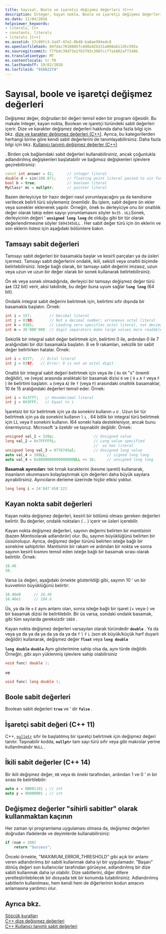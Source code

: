 ```yaml
---
title: Sayısal, Boole ve işaretçi değişmez değerleri (C++)
description: Integer, kayan nokta, Boole ve işaretçi değişmez değerleri için C++ standart dil biçimleri.
ms.date: 11/04/2016
helpviewer_keywords:
- literals, C++
- constants, literals
- literals [C++]
ms.assetid: 17c09fc3-3ad7-47e2-8b48-ba8ae994edc8
ms.openlocfilehash: 84fdac7010805fc4d0a429231a080ab11d5c595a
ms.sourcegitcommit: f7fbdc39d73e1fb3793c396fccf7a1602af7248b
ms.translationtype: MT
ms.contentlocale: tr-TR
ms.lasthandoff: 10/02/2020
ms.locfileid: "91662274"
---
```

# <a name="numeric-boolean-and-pointer-literals"></a>Sayısal, boole ve işaretçi değişmez değerleri

Değişmez değer, doğrudan bir değeri temsil eden bir program öğesidir. Bu makale Integer, kayan nokta, Boolean ve işaretçi türündeki sabit değerleri içerir. Dize ve karakter değişmez değerleri hakkında daha fazla bilgi için bkz. [dize ve karakter değişmez değerleri (C++)](../cpp/string-and-character-literals-cpp.md). Ayrıca, bu kategorilerden herhangi birine göre kendi sabit değerlerini de tanımlayabilirsiniz. Daha fazla bilgi için bkz. [Kullanıcı tanımlı değişmez değerler (C++)](../cpp/user-defined-literals-cpp.md)

. Birden çok bağlamdaki sabit değerleri kullanabilirsiniz, ancak çoğunlukla adlandırılmış değişkenleri başlatabilir ve bağımsız değişkenleri işlevlere geçirebilirsiniz:

```cpp
const int answer = 42;      // integer literal
double d = sin(108.87);     // floating point literal passed to sin function
bool b = true;              // boolean literal
MyClass* mc = nullptr;      // pointer literal
```

Bazen derleyiciye bir hazır değeri nasıl yorumlayacağını ya da kendisine verilecek belirli türü söylemeniz önemlidir. Bu işlem, sabit değere ön ekler veya sonekler eklenerek yapılır. Örneğin, önek `0x` derleyiciye onu bir onaltılık değer olarak takip eden sayıyı yorumlamasını söyler `0x35` . `ULL`Sonek, derleyicinin değeri ' **`unsigned long long`** de olduğu gibi bir tür olarak değerlendirmesine söyler `5894345ULL` . Her sabit değer türü için ön eklerin ve son eklerin listesi için aşağıdaki bölümlere bakın.

## <a name="integer-literals"></a>Tamsayı sabit değerleri

Tamsayı sabit değerleri bir basamakla başlar ve kesirli parçaları ya da üsleri içermez. Tamsayı sabit değerlerini ondalık, ikili, sekizli veya onaltılı biçimde belirtebilirsiniz. İsteğe bağlı olarak, bir tamsayı sabit değerini imzasız, uzun veya uzun ve uzun bir değer olarak bir sonek kullanarak belirtebilirsiniz.

Ön ek veya sonek olmadığında, derleyici bir tamsayı değişmez değer türü **`int`** (32 bit) verir, aksi takdirde, bu değer buna uyum sağlar **`long long`** (64 bit).

Ondalık integral sabit değerini belirtmek için, belirtimi sıfır dışında bir basamakla başlatın. Örnek:

```cpp
int i = 157;        // Decimal literal
int j = 0198;       // Not a decimal number; erroneous octal literal
int k = 0365;       // Leading zero specifies octal literal, not decimal
int m = 36'000'000  // digit separators make large values more readable
```

Sekizlik bir integral sabit değer belirtmek için, belirtimi 0 ile, ardından 0 ile 7 aralığındaki bir dizi basamakla başlatın. 8 ve 9 rakamları, sekizlik bir sabit değer belirtirken hatalar. Örnek:

```cpp
int i = 0377;   // Octal literal
int j = 0397;   // Error: 9 is not an octal digit
```

Onaltılı bir integral sabit değeri belirtmek için veya ile ( `0x` `0X` "x" önemli değildir), ve (veya) arasında aralıktaki bir basamak dizisi `0` ve ( `9` `a` `A` `f` veya `F` ) ile belirtimi başlatın. `a` (veya `A`) ile `f` (veya `F`) arasındaki onaltılık basamaklar, 10 ile 15 aralığındaki değerleri temsil eder. Örnek:

```cpp
int i = 0x3fff;   // Hexadecimal literal
int j = 0X3FFF;   // Equal to i
```

İşaretsiz bir tür belirtmek için ya da sonekini kullanın `u` `U` . Uzun bir tür belirtmek için ya da sonekini kullanın `l` `L` . 64 bitlik bir integral türü belirtmek için LL veya ll sonekini kullanın. İ64 soneki hala destekleniyor, ancak bunu önermiyoruz. Microsoft 'a özeldir ve taşınabilir değildir. Örnek:

```cpp
unsigned val_1 = 328u;                  // Unsigned value
long val_2 = 0x7FFFFFL;                 // Long value specified
                                        //  as hex literal
unsigned long val_3 = 0776745ul;        // Unsigned long value
auto val_4 = 108LL;                           // signed long long
auto val_4 = 0x8000000000000000ULL << 16;     // unsigned long long
```

**Basamak ayırıcıları**: tek tırnak karakterini (kesme işareti) kullanarak, insanların okunmasını kolaylaştırmak için değerleri daha büyük sayılara ayırabilirsiniz. Ayırıcıların derleme üzerinde hiçbir etkisi yoktur.

```cpp
long long i = 24'847'458'121
```

## <a name="floating-point-literals"></a>Kayan nokta sabit değerleri

Kayan nokta değişmez değerleri, kesirli bir bölümü olması gereken değerleri belirtir. Bu değerler, ondalık noktaları ( **`.`** ) içerir ve üsleri içerebilir.

Kayan nokta değişmez değerleri, sayının değerini belirten bir *mantisinin* (bazen *Mantis*olarak adlandırılır) olur. Bu, sayının büyüklüğünü belirten bir *üssün*oluşur. Ayrıca, değişmez değer türünü belirten isteğe bağlı bir sonekine sahiptirler. Mantisinin bir rakam ve ardından bir nokta ve sonra sayının kesirli kısmını temsil eden isteğe bağlı bir basamak sırası olarak belirtilir. Örnek:

```cpp
18.46
38.
```

Varsa üs değeri, aşağıdaki örnekte gösterildiği gibi, sayının 10 ' un bir kuvvetinin büyüklüğünü belirtir:

```cpp
18.46e0      // 18.46
18.46e1      // 184.6
```

Üs, ya da ile `e` `E` aynı anlamı olan, sonra isteğe bağlı bir işaret (+ veya-) ve bir basamak dizisi ile belirtilebilir.  Bir üs varsa, sondaki ondalık basamak, gibi tüm sayılarda gereksizdir `18E0` .

Kayan nokta değişmez değerleri varsayılan olarak türündedir **`double`** . Ya da veya ya da ya da ya da ya da ya da `f` `l` `F` `L` (son ek büyük/küçük harf duyarlı değildir) kullanarak, değişmez değer **`float`** veya **`long double`**

**`long double`** **`double`** Aynı gösterimine sahip olsa da, aynı türde değildir. Örneğin, gibi aşırı yüklenmiş işlevlere sahip olabilirsiniz

```cpp
void func( double );
```

ve

```cpp
void func( long double );
```

## <a name="boolean-literals"></a>Boole sabit değerleri

Boolean sabit değerleri **`true`** ve ' dir **`false`** .

## <a name="pointer-literal-c11"></a>İşaretçi sabit değeri (C++ 11)

C++, [`nullptr`](../cpp/nullptr.md) sıfır ile başlatılmış bir işaretçi belirtmek için değişmez değeri tanıtır. Taşınabilir kodda, **`nullptr`** tam sayı türü sıfır veya gibi makrolar yerine kullanılmalıdır `NULL` .

## <a name="binary-literals-c14"></a>İkili sabit değerler (C++ 14)

Bir ikili değişmez değer, `0B` veya `0b` öneki tarafından, ardından 1 ve 0 ' ın bir sırası ile belirtilebilir:

```cpp
auto x = 0B001101 ; // int
auto y = 0b000001 ; // int
```

## <a name="avoid-using-literals-as-magic-constants"></a>Değişmez değerler "sihirli sabitler" olarak kullanmaktan kaçının

Her zaman iyi programlama uygulaması olmasa da, değişmez değerleri doğrudan ifadelerde ve deyimlerde kullanabilirsiniz:

```cpp
if (num < 100)
    return "Success";
```

Önceki örnekte, "MAXIMUM_ERROR_THRESHOLD" gibi açık bir anlamı veren adlandırılmış bir sabiti kullanmak daha iyi bir uygulamadır. "Başarı" dönüş değeri son kullanıcılar tarafından görüeyse, adlandırılmış bir dize sabiti kullanmak daha iyi olabilir. Dize sabitlerini, diğer dillere yerelleştirilebilecek bir dosyada tek bir konumda tutabilirsiniz. Adlandırılmış sabitlerin kullanılması, hem kendi hem de diğerlerinin kodun amacını anlamasına yardımcı olur.

## <a name="see-also"></a>Ayrıca bkz.

[Sözcük kuralları](../cpp/lexical-conventions.md)<br/>
[C++ dize değişmez değerleri](../cpp/string-and-character-literals-cpp.md)<br/>
[C++ Kullanıcı tanımlı sabit değerleri](../cpp/user-defined-literals-cpp.md)
